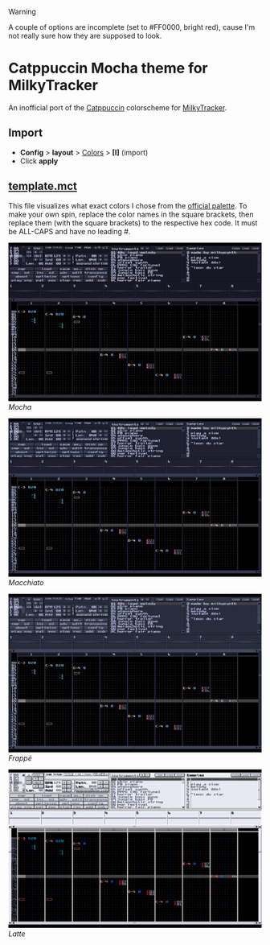 > [!WARNING]
> A couple of options are incomplete (set to #FF0000, bright red), cause I'm not really sure how they are supposed to look.

# Catppuccin Mocha theme for MilkyTracker
An inofficial port of the [Catppuccin](https://catppuccin.com) colorscheme for [MilkyTracker](https://milkytracker.org).

## Import
- **Config** > **layout** > <u>Colors</u> > **[I]** (import)
- Click **apply**

## [template.mct](template.mct)
This file visualizes what exact colors I chose from the [official palette](https://catppuccin.com/palette). To make your own spin, replace the color names in the square brackets, then replace them (with the square brackets) to the respective hex code. It must be ALL-CAPS and have no leading #.

![screenshot](mocha.png)
_Mocha_

![screenshot](macchiato.png)
_Macchiato_

![screenshot](frappe.png)
_Frappé_

![screenshot](latte.png)
_Latte_
